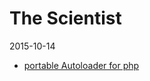 The Scientist
==================
2015-10-14




- [portable Autoloader for php](https://github.com/lingtalfi/TheScientist/blob/master/convention.portableAutoloader.eng.md)

